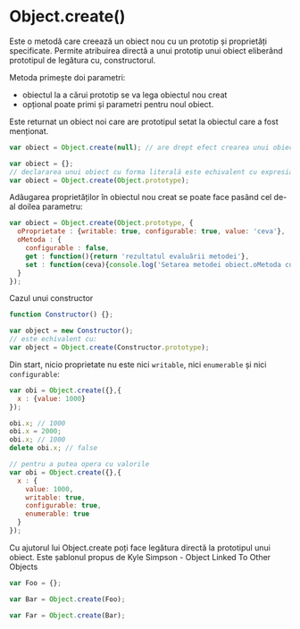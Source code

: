 # Object.create()

Este o metodă care creează un obiect nou cu un prototip și proprietăți specificate.
Permite atribuirea directă a unui prototip unui obiect eliberând prototipul de legătura cu, constructorul.

Metoda primește doi parametri:
- obiectul la a cărui prototip se va lega obiectul nou creat
- opțional poate primi și parametri pentru noul obiect.

Este returnat un obiect noi care are prototipul setat la obiectul care a fost menționat.

```js
var obiect = Object.create(null); // are drept efect crearea unui obiect nou.

var obiect = {};
// declararea unui obiect cu forma literală este echivalent cu expresia de mai jos care are același efect:
var obiect = Object.create(Object.prototype);
```

Adăugarea proprietăților în obiectul nou creat se poate face pasând cel de-al doilea parametru:

```js
var obiect = Object.create(Object.prototype, {
  oProprietate : {writable: true, configurable: true, value: 'ceva'},
  oMetoda : {
    configurable : false,
    get : function(){return 'rezultatul evaluării metodei'},
    set : function(ceva){console.log('Setarea metodei obiect.oMetoda cu valoarea ', ceva);}
  }
});
```

Cazul unui constructor

```js
function Constructor() {};

var object = new Constructor();
// este echivalent cu:
var object = Object.create(Constructor.prototype);
```

Din start, nicio proprietate nu este nici `writable`, nici `enumerable` și nici `configurable`:

```js
var obi = Object.create({},{
  x : {value: 1000}
});

obi.x; // 1000
obi.x = 2000;
obi.x; // 1000
delete obi.x; // false

// pentru a putea opera cu valorile
var obi = Object.create({},{
  x : {
    value: 1000,
    writable: true,
    configurable: true,
    enumerable: true
  }
});
```

Cu ajutorul lui Object.create poți face legătura directă la prototipul unui obiect. Este șablonul propus de Kyle Simpson - Object Linked To Other Objects

```js
var Foo = {};

var Bar = Object.create(Foo);

var Far = Object.create(Bar);
```
